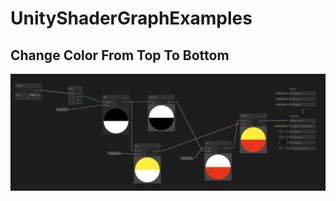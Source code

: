 # UnityShaderGraphExamples

## Change Color From Top To Bottom

![alt text](https://github.com/SonmezYigithan/UnityShaderGraphExamples/blob/main/ExampleImages/ColorChanger.png?raw=true)
